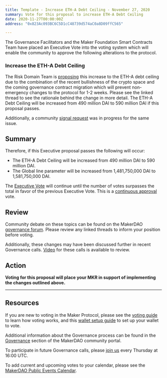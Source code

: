 ```yaml
---
title: Template - Increase ETH-A Debt Ceiling - November 27, 2020
summary: Vote for this proposal to increase ETH-A Debt Ceiling
date: 2020-11-27T00:00:00Z
address: "0x823Ac093BC6C5D1cC48739d574aC0a8D09ffC565"

---
```

The Governance Facilitators and the Maker Foundation Smart Contracts Team have placed an Executive Vote into the voting system which will enable the community to approve the following alterations to the protocol.

### Increase the ETH-A Debt Ceiling

The Risk Domain Team is [proposing](https://forum.makerdao.com/t/executive-vote-2020-11-27-eth-a-increase/5354) this increase to the ETH-A debt ceiling due to the combination of the recent bullishness of the crypto space and the coming governance contract migration which will prevent non-emergency changes to the protocol for 1-2 weeks. Please see the linked thread to see the rationale behind the change in more detail. The ETH-A Debt Ceiling will be increased from 490 million DAI to 590 million DAI if this proposal passes.

Additionally, a community [signal request](https://forum.makerdao.com/t/signal-request-adjust-eth-a-debt-ceiling/5315) was in progress for the same issue.

## Summary

Therefore, if this Executive proposal passes the following will occur:
- The ETH-A Debt Ceiling will be increased from 490 million DAI to 590 million DAI.
- The Global line parameter will be increased from 1,481,750,000 DAI to 1,581,750,000 DAI.

The [Executive Vote](https://community-development.makerdao.com/en/learn/governance/on-chain-gov) will continue until the number of votes surpasses the total in favor of the previous Executive Vote. This is a [continuous approval](https://community-development.makerdao.com/en/learn/governance/how-voting-works) vote.

## Review

Community debate on these topics can be found on the MakerDAO [governance forum](https://forum.makerdao.com/). Please review any linked threads to inform your position before voting.

Additionally, these changes may have been discussed further in recent Governance calls. [Video](https://www.youtube.com/playlist?list=PLLzkWCj8ywWNq5-90-Id6VPSsrk4OWVan) for these calls is available to review.

## Action

**Voting for this proposal will place your MKR in support of implementing the changes outlined above.**

---

## Resources

If you are new to voting in the Maker Protocol, please see the [voting guide](https://community-development.makerdao.com/en/learn/governance/how-voting-works/) to learn how voting works, and this [wallet setup guide](https://community-development.makerdao.com/en/learn/governance/voting-setup/) to set up your wallet to vote.

Additional information about the Governance process can be found in the [Governance](https://community-development.makerdao.com/en/learn/governance) section of the MakerDAO community portal.

To participate in future Governance calls, please [join us](https://github.com/makerdao/community/tree/master/governance/governance-and-risk-meetings) every Thursday at 16:00 UTC.

To add current and upcoming votes to your calendar, please see the [MakerDAO Public Events Calendar](https://calendar.google.com/calendar/embed?src=makerdao.com_3efhm2ghipksegl009ktniomdk%40group.calendar.google.com&ctz=UTC&mode=week&showCalendars=0&showPrint=0).
